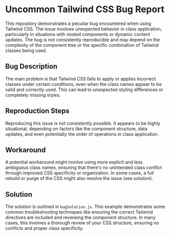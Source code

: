 # Uncommon Tailwind CSS Bug Report

This repository demonstrates a peculiar bug encountered when using Tailwind CSS. The issue involves unexpected behavior in class application, particularly in situations with nested components or dynamic content updates.  The bug is not consistently reproducible and may depend on the complexity of the component tree or the specific combination of Tailwind classes being used.

## Bug Description

The main problem is that Tailwind CSS fails to apply or applies incorrect classes under certain conditions, even when the class names appear to be valid and correctly used. This can lead to unexpected styling differences or completely missing styles.

## Reproduction Steps

Reproducing this issue is not consistently possible.  It appears to be highly situational, depending on factors like the component structure, data updates, and even potentially the order of operations in class application. 

## Workaround

A potential workaround might involve using more explicit and less ambiguous class names, ensuring that there's no unintended class conflict through improved CSS specificity or organization.  In some cases, a full rebuild or purge of the CSS might also resolve the issue (see solution).

## Solution

The solution is outlined in `bugSolution.js`.  This example demonstrates some common troubleshooting techniques like ensuring the correct Tailwind directives are included and reviewing the component structure.  In many cases, this involves a thorough review of your CSS structure, ensuring no conflicts and proper class specificity.